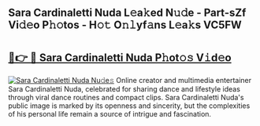 ## Sara Cardinaletti Nuda L𝚎a𝚔ed N𝚞𝚍e - Part-sZf Vi𝚍𝚎o P𝚑𝚘tos - H𝚘𝚝 O𝚗𝚕yf𝚊ns L𝚎a𝚔s VC5FW

# <h2><a href="http://kf273bi.oniu.top/?m=Sara+Cardinaletti+Nuda">🔗👉 🔴 Sara Cardinaletti Nuda P𝚑ot𝚘𝚜 V𝚒d𝚎o</a></h2>

[![Sara Cardinaletti Nuda Nu𝚍e𝚜](https://i.imgur.com/0qMVB7G.gif)](http://kf273bi.oniu.top/?m=Sara+Cardinaletti+Nuda)
Online creator and multimedia entertainer Sara Cardinaletti Nuda, celebrated for sharing dance and lifestyle ideas through viral dance routines and compact clips. Sara Cardinaletti Nuda's public image is marked by its openness and sincerity, but the complexities of his personal life remain a source of intrigue and fascination.  
